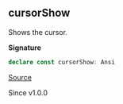 ## cursorShow

Shows the cursor.

**Signature**

```ts
declare const cursorShow: Ansi
```

[Source](https://github.com/Effect-TS/effect/tree/main/packages/printer-ansi/src/Ansi.ts#L427)

Since v1.0.0